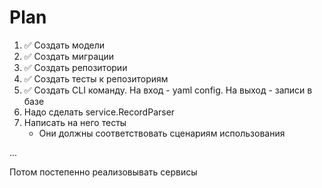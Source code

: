# Plan

1. ✅ Создать модели
2. ✅ Создать миграции
3. ✅ Создать репозитории 
4. ✅ Создать тесты к репозиториям
5. ✅ Создать CLI команду. На вход - yaml config. На выход - записи в базе
6. Надо сделать service.RecordParser
7. Написать на него тесты
    - Они должны соответствовать сценариям использования

... 

Потом постепенно реализовывать сервисы